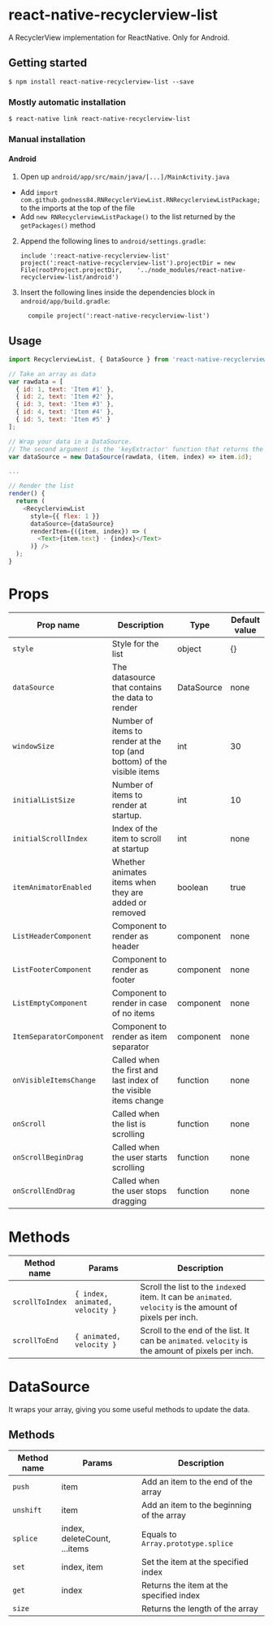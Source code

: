 
# react-native-recyclerview-list

A RecyclerView implementation for ReactNative. Only for Android.

## Getting started

`$ npm install react-native-recyclerview-list --save`

### Mostly automatic installation

`$ react-native link react-native-recyclerview-list`

### Manual installation


#### Android

1. Open up `android/app/src/main/java/[...]/MainActivity.java`
  - Add `import com.github.godness84.RNRecyclerViewList.RNRecyclerviewListPackage;` to the imports at the top of the file
  - Add `new RNRecyclerviewListPackage()` to the list returned by the `getPackages()` method
2. Append the following lines to `android/settings.gradle`:
  	```
  	include ':react-native-recyclerview-list'
  	project(':react-native-recyclerview-list').projectDir = new File(rootProject.projectDir, 	'../node_modules/react-native-recyclerview-list/android')
  	```
3. Insert the following lines inside the dependencies block in `android/app/build.gradle`:
  	```
      compile project(':react-native-recyclerview-list')
  	```


## Usage
```javascript
import RecyclerviewList, { DataSource } from 'react-native-recyclerview-list';

// Take an array as data
var rawdata = [
  { id: 1, text: 'Item #1' },
  { id: 2, text: 'Item #2' },
  { id: 3, text: 'Item #3' },
  { id: 4, text: 'Item #4' },
  { id: 5, text: 'Item #5' }
];

// Wrap your data in a DataSource.
// The second argument is the 'keyExtractor' function that returns the unique key of the item.
var dataSource = new DataSource(rawdata, (item, index) => item.id);    

...

// Render the list
render() {
  return (
    <RecyclerviewList
      style={{ flex: 1 }}
      dataSource={dataSource}
      renderItem={({item, index}) => (
        <Text>{item.text} - {index}</Text>
      )} />
  );
}   
```

# Props

Prop name             | Description   | Type      | Default value
----------------------|---------------|-----------|--------------
`style`               | Style for the list | object | {}
`dataSource`          | The datasource that contains the data to render | DataSource | none
`windowSize`          | Number of items to render at the top (and bottom) of the visible items | int | 30
`initialListSize`     | Number of items to render at startup. | int | 10
`initialScrollIndex`  | Index of the item to scroll at startup | int | none
`itemAnimatorEnabled` | Whether animates items when they are added or removed | boolean | true
`ListHeaderComponent` | Component to render as header | component | none
`ListFooterComponent` | Component to render as footer | component | none
`ListEmptyComponent`  | Component to render in case of no items | component | none
`ItemSeparatorComponent`  | Component to render as item separator | component | none
`onVisibleItemsChange`    | Called when the first and last index of the visible items change | function | none
`onScroll`                | Called when the list is scrolling | function | none
`onScrollBeginDrag`       | Called when the user starts scrolling | function | none
`onScrollEndDrag`         | Called when the user stops dragging | function | none

# Methods

Method name           | Params                          | Description
----------------------|---------------------------------|------------
`scrollToIndex`       | `{ index, animated, velocity }` | Scroll the list to the `index`ed item. It can be `animated`. `velocity` is the amount of pixels per inch.
`scrollToEnd`         | `{ animated, velocity }` | Scroll to the end of the list. It can be `animated`. `velocity` is the amount of pixels per inch.

# DataSource

It wraps your array, giving you some useful methods to update the data.

## Methods

Method name           | Params                          | Description
----------------------|---------------------------------|------------
`push`                | item                            | Add an item to the end of the array
`unshift`             | item                            | Add an item to the beginning of the array
`splice`              | index, deleteCount, ...items    | Equals to `Array.prototype.splice`
`set`                 | index, item                     | Set the item at the specified index
`get`                 | index                           | Returns the item at the specified index
`size`                |                                 | Returns the length of the array




  
